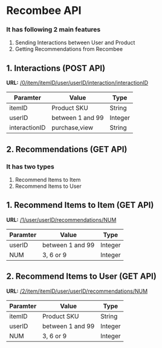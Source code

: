 # Recombee API
### It has following 2 main features

1. Sending Interactions between User and Product
2. Getting Recommendations from Recombee


## 1. Interactions (POST API)

**URL:** [/0/item/itemID/user/userID/interaction/interactionID](/0/item/itemID/user/userID/interaction/interactionID)

Paramter | Value | Type
------------ | ------------- | -------------
itemID | Product SKU | String
userID | between 1 and 99 | Integer
interactionID | purchase,view | String



## 2. Recommendations (GET API)
### It has two types

1. Recommend Items to Item
2. Recommend Items to User

## 1. Recommend Items to Item (GET API)

**URL:** [/1/user/userID/recommendations/NUM](/1/user/userID/recommendations/NUM)

Paramter | Value | Type
------------ | ------------- | -------------
userID | between 1 and 99 | Integer
NUM | 3, 6 or 9 | Integer


## 2. Recommend Items to User (GET API)

**URL:** [/2/item/itemID/user/userID/recommendations/NUM](/2/item/itemID/user/userID/recommendations/NUM)

Paramter | Value | Type
------------ | ------------- | -------------
itemID | Product SKU | String
userID | between 1 and 99 | Integer
NUM | 3, 6 or 9 | Integer


